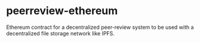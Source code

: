 # peerreview-ethereum
Ethereum contract for a decentralized peer-review system to be used with a decentralized file storage network like IPFS.
